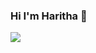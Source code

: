 ### Hi I'm Haritha 👋

<img src="https://www.google.com/url?sa=i&url=https%3A%2F%2Fwww.pngitem.com%2Fmiddle%2FhihmT_cat-tom-and-jerry-hd-png-download%2F&psig=AOvVaw3WR84_OOec7QghwrxGzZfs&ust=1594723744331000&source=images&cd=vfe&ved=0CAIQjRxqFwoTCIDGqISHyuoCFQAAAAAdAAAAABAN">
<!--
**Haritha2205/Haritha2205** is a ✨ _special_ ✨ repository because its `README.md` (this file) appears on your GitHub profile.

Here are some ideas to get you started:

- 🔭 I’m currently working on ...
- 🌱 I’m currently learning ...
- 👯 I’m looking to collaborate on ...
- 🤔 I’m looking for help with ...
- 💬 Ask me about ...
- 📫 How to reach me: ...
- 😄 Pronouns: ...
- ⚡ Fun fact: ...
-->
